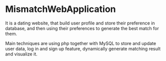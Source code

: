 # MismatchWebApplication

It is a dating website, that build user profile and store their preference in database, and then using their preferences to generate the best match for them.

Main techniques are using php together with MySQL to store and update user data, log in and sign up feature, dynamically generate matching result and visualize it.
